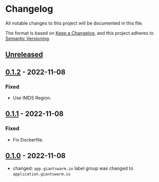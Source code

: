 # Changelog

All notable changes to this project will be documented in this file.

The format is based on [Keep a Changelog](https://keepachangelog.com/en/1.0.0/),
and this project adheres to [Semantic Versioning](https://semver.org/spec/v2.0.0.html).

## [Unreleased]

## [0.1.2] - 2022-11-08

### Fixed

- Use IMDS Region.

## [0.1.1] - 2022-11-08

### Fixed

- Fix Dockerfile.

## [0.1.0] - 2022-11-08

- changed: `app.giantswarm.io` label group was changed to `application.giantswarm.io`

[Unreleased]: https://github.com/giantswarm/aws-ebs-volume-tagger/compare/v0.1.2...HEAD
[0.1.2]: https://github.com/giantswarm/aws-ebs-volume-tagger/compare/v0.1.1...v0.1.2
[0.1.1]: https://github.com/giantswarm/aws-ebs-volume-tagger/compare/v0.1.0...v0.1.1
[0.1.0]: https://github.com/giantswarm/aws-ebs-volume-tagger/releases/tag/v0.1.0
